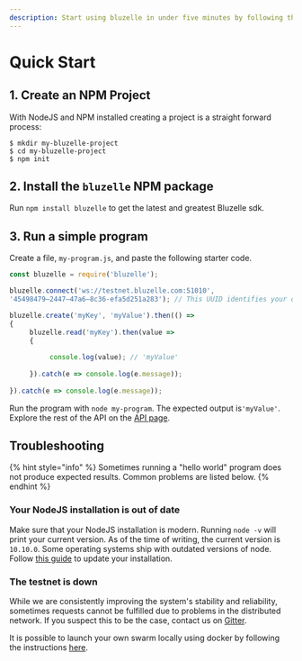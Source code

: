 ```yaml
---
description: Start using bluzelle in under five minutes by following this JavaScript guide.
---
```


# Quick Start

## 1. Create an NPM Project

With NodeJS and NPM installed creating a project is a straight forward process:

```
$ mkdir my-bluzelle-project
$ cd my-bluzelle-project
$ npm init
```

## 2. Install the `bluzelle` NPM package

Run `npm install bluzelle` to get the latest and greatest Bluzelle sdk.

## 3. Run a simple program

Create a file, `my-program.js`, and paste the following starter code.

```javascript
const bluzelle = require('bluzelle');

bluzelle.connect('ws://testnet.bluzelle.com:51010',
'45498479–2447–47a6–8c36-efa5d251a283'); // This UUID identifies your database

bluzelle.create('myKey', 'myValue').then(() =>
{
     bluzelle.read('myKey').then(value =>
     {
     
          console.log(value); // 'myValue'
          
     }).catch(e => console.log(e.message));
     
}).catch(e => console.log(e.message));
```

Run the program with `node my-program`. The expected output is`'myValue'`. Explore the rest of the API on the [API page](api.md).

## Troubleshooting

{% hint style="info" %}
Sometimes running a "hello world" program does not produce expected results. Common problems are listed below.
{% endhint %}

### Your NodeJS installation is out of date

Make sure that your NodeJS installation is modern. Running `node -v` will print your current version. As of the time of writing, the current version is `10.10.0`. Some operating systems ship with outdated versions of node. Follow [this guide](https://www.hostingadvice.com/how-to/update-node-js-latest-version/) to update your installation.

### The testnet is down

While we are consistently improving the system's stability and reliability, sometimes requests cannot be fulfilled due to problems in the distributed network. If you suspect this to be the case, contact us on [Gitter](https://gitter.im/bluzelle/Lobby).

It is possible to launch your own swarm locally using docker by following the instructions [here](https://github.com/bluzelle/docker-swarm-deploy).

